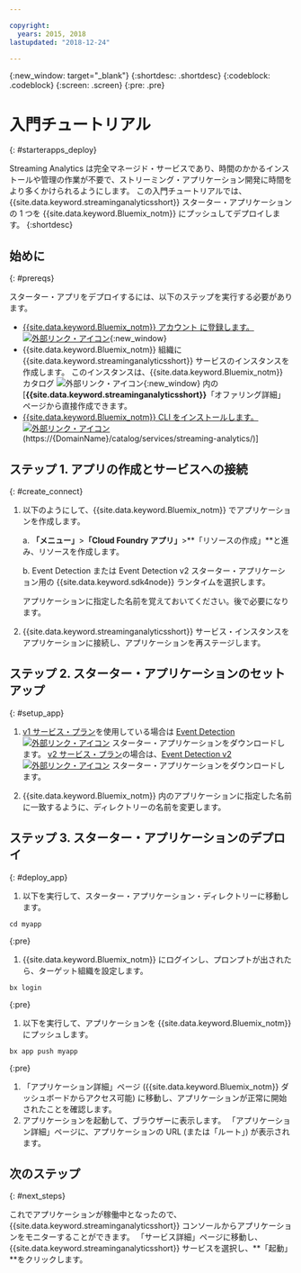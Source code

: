 ```yaml
---

copyright:
  years: 2015, 2018
lastupdated: "2018-12-24"

---
```


<!-- Attribute definitions -->
{:new_window: target="_blank"}
{:shortdesc: .shortdesc}
{:codeblock: .codeblock}
{:screen: .screen}
{:pre: .pre}

# 入門チュートリアル
{: #starterapps_deploy}

Streaming Analytics は完全マネージド・サービスであり、時間のかかるインストールや管理の作業が不要で、ストリーミング・アプリケーション開発に時間をより多くかけられるようにします。 この入門チュートリアルでは、{{site.data.keyword.streaminganalyticsshort}} スターター・アプリケーションの 1 つを {{site.data.keyword.Bluemix_notm}} にプッシュしてデプロイします。
{:shortdesc}


## 始めに
{: #prereqs}

スターター・アプリをデプロイするには、以下のステップを実行する必要があります。

* [{{site.data.keyword.Bluemix_notm}} アカウント に登録します。 ![外部リンク・アイコン](../../icons/launch-glyph.svg "外部リンク・アイコン")](https://{DomainName}/registration){:new_window}
* {{site.data.keyword.Bluemix_notm}} 組織に {{site.data.keyword.streaminganalyticsshort}} サービスのインスタンスを作成します。 このインスタンスは、{{site.data.keyword.Bluemix_notm}} カタログ ![外部リンク・アイコン](../../icons/launch-glyph.svg "外部リンク・アイコン"){:new_window} 内の[**{{site.data.keyword.streaminganalyticsshort}}**「オファリング詳細」ページから直接作成できます。  
* [{{site.data.keyword.Bluemix_notm}} CLI をインストールします。![外部リンク・アイコン](../../icons/launch-glyph.svg "外部リンク・アイコン")](https://{DomainName}/docs/cli/reference/bluemix_cli/get_started.html#getting-started)(https://{DomainName}/catalog/services/streaming-analytics/)]



## ステップ 1. アプリの作成とサービスへの接続
{: #create_connect}

1. 以下のようにして、{{site.data.keyword.Bluemix_notm}} でアプリケーションを作成します。

    a. **「メニュー」**>**「Cloud Foundry アプリ」**>**「リソースの作成」**と進み、リソースを作成します。

    b. Event Detection または Event Detection v2 スターター・アプリケーション用の {{site.data.keyword.sdk4node}} ランタイムを選択します。

    アプリケーションに指定した名前を覚えておいてください。後で必要になります。
1. {{site.data.keyword.streaminganalyticsshort}} サービス・インスタンスをアプリケーションに接続し、アプリケーションを再ステージします。

## ステップ 2. スターター・アプリケーションのセットアップ
{: #setup_app}

1. [v1 サービス・プラン](/docs/services/StreamingAnalytics/service_plans.html)を使用している場合は [Event Detection ![外部リンク・アイコン](../../icons/launch-glyph.svg "外部リンク・アイコン")](https://streams-github-samples.mybluemix.net/?get=QuickStart/EventDetection) スターター・アプリケーションをダウンロードします。 [v2 サービス・プラン](/docs/services/StreamingAnalytics/service_plans.html)の場合は、[Event Detection v2 ![外部リンク・アイコン](../../icons/launch-glyph.svg "外部リンク・アイコン")](https://streams-github-samples.mybluemix.net/?get=QuickStart%2FBeta201801%2FEventDetectionV2) スターター・アプリケーションをダウンロードします。

1. {{site.data.keyword.Bluemix_notm}} 内のアプリケーションに指定した名前に一致するように、ディレクトリーの名前を変更します。

## ステップ 3. スターター・アプリケーションのデプロイ
{: #deploy_app}

1. 以下を実行して、スターター・アプリケーション・ディレクトリーに移動します。
  <pre><code>cd myapp</code></pre>
  {:pre}

1. {{site.data.keyword.Bluemix_notm}} にログインし、プロンプトが出されたら、ターゲット組織を設定します。
  <pre><code>bx login</code></pre>
  {:pre}

1. 以下を実行して、アプリケーションを {{site.data.keyword.Bluemix_notm}} にプッシュします。
  <pre><code>bx app push myapp</code></pre>
  {:pre}

1. 「アプリケーション詳細」ページ ({{site.data.keyword.Bluemix_notm}} ダッシュボードからアクセス可能) に移動し、アプリケーションが正常に開始されたことを確認します。
1. アプリケーションを起動して、ブラウザーに表示します。 「アプリケーション詳細」ページに、アプリケーションの URL (または「ルート」) が表示されます。

## 次のステップ
{: #next_steps}

これでアプリケーションが稼働中となったので、{{site.data.keyword.streaminganalyticsshort}} コンソールからアプリケーションをモニターすることができます。 「サービス詳細」ページに移動し、{{site.data.keyword.streaminganalyticsshort}} サービスを選択し、**「起動」**をクリックします。
